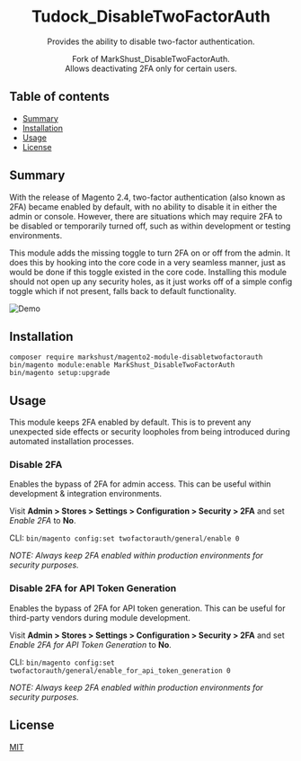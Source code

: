 <h1 align="center">Tudock_DisableTwoFactorAuth</h1>

<div align="center">
  <p>Provides the ability to disable two-factor authentication.</p>
  <p>Fork of MarkShust_DisableTwoFactorAuth.<br>Allows deactivating 2FA only for certain users.</p>
</div>

## Table of contents

- [Summary](#summary)
- [Installation](#installation)
- [Usage](#usage)
- [License](#license)

## Summary

With the release of Magento 2.4, two-factor authentication (also known as 2FA) became enabled by default, with no
ability to disable it in either the admin or console. However, there are situations which may require 2FA to be disabled
or temporarily turned off, such as within development or testing environments.

This module adds the missing toggle to turn 2FA on or off from the admin. It does this by hooking into the core code in
a very seamless manner, just as would be done if this toggle existed in the core code. Installing this module should not
open up any security holes, as it just works off of a simple config toggle which if not present, falls back to default
functionality. 
 
![Demo](https://raw.githubusercontent.com/markshust/magento2-module-disabletwofactorauth/master/docs/demo.png)

## Installation

```
composer require markshust/magento2-module-disabletwofactorauth
bin/magento module:enable MarkShust_DisableTwoFactorAuth
bin/magento setup:upgrade
```

## Usage

This module keeps 2FA enabled by default. This is to prevent any unexpected side effects or security loopholes from
being introduced during automated installation processes.

### Disable 2FA

Enables the bypass of 2FA for admin access. This can be useful within development & integration environments.

Visit **Admin > Stores > Settings > Configuration > Security > 2FA** and set *Enable 2FA* to **No**.

CLI: `bin/magento config:set twofactorauth/general/enable 0`

*NOTE: Always keep 2FA enabled within production environments for security purposes.*

### Disable 2FA for API Token Generation

Enables the bypass of 2FA for API token generation. This can be useful for third-party vendors during module development.

Visit **Admin > Stores > Settings > Configuration > Security > 2FA** and set *Enable 2FA for API Token Generation* to **No**.

CLI: `bin/magento config:set twofactorauth/general/enable_for_api_token_generation 0`

*NOTE: Always keep 2FA enabled within production environments for security purposes.*

## License

[MIT](https://opensource.org/licenses/MIT)
